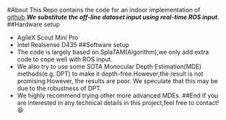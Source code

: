 #About
This Repo contains the code for an indoor implementation of [github](https://github.com/spla-tam/SplaTAM).***We substitute the off-line dataset input using real-time ROS input***.
##Hardware setup
- AgileX Scout Mini Pro
- Intel Realsense D435
##Software setup
- The code is largely based on SplaTAM(Algorithm),we only add extra code to cope well with ROS input.
- We also try to use some SOTA Monocular Depth Estimation(MDE) methods(e.g. DPT) to make it depth-free.However,the result is not promising.However, the results are poor. We speculate that this may be due to the robustness of DPT.
- We highly recommend trying other more advanced MDEs.
##End
If you are interested in any technical details in this project,feel free to contact!😆
  
